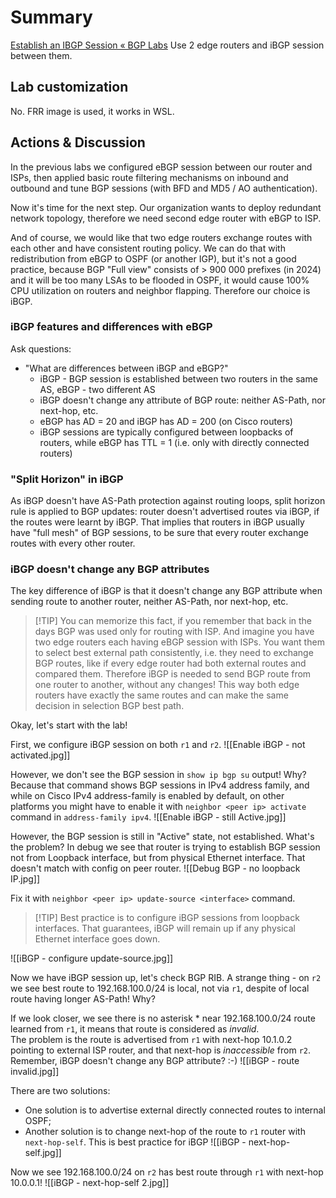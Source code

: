 # Summary
[Establish an IBGP Session « BGP Labs](https://bgplabs.net/ibgp/1-edge/)
Use 2 edge routers and iBGP session between them.
## Lab customization
No. FRR image is used, it works in WSL.
## Actions & Discussion
In the previous labs we configured eBGP session between our router and ISPs, then applied basic route filtering mechanisms on inbound and outbound and tune BGP sessions (with BFD and MD5 / AO authentication).

Now it's time for the next step. Our organization wants to deploy redundant network topology, therefore we need second edge router with eBGP to ISP. 

And of course, we would like that two edge routers exchange routes with each other and have consistent routing policy. We can do that with redistribution from eBGP to OSPF (or another IGP), but it's not a good practice, because BGP "Full view" consists of > 900 000 prefixes (in 2024) and it will be too many LSAs to be flooded in OSPF, it would cause 100% CPU utilization on routers and neighbor flapping.
Therefore our choice is iBGP.

### iBGP features and differences with eBGP
Ask questions:
- "What are differences between iBGP and eBGP?"
	- iBGP - BGP session is established between two routers in the same AS, eBGP - two different AS
	- iBGP doesn't change any attribute of BGP route: neither AS-Path, nor next-hop, etc.
	- eBGP has AD = 20 and iBGP has AD = 200 (on Cisco routers)
	- iBGP sessions are typically configured between loopbacks of routers, while eBGP has TTL = 1 (i.e. only with directly connected routers)
### "Split Horizon" in iBGP
As iBGP doesn't have AS-Path protection against routing loops, split horizon rule is applied to BGP updates: router doesn't advertised routes via iBGP, if the routes were learnt by iBGP. 
That implies that routers in iBGP usually have "full mesh" of BGP sessions, to be sure that every router exchange routes with every other router.
### iBGP doesn't change any BGP attributes
The key difference of iBGP is that it doesn't change any BGP attribute when sending route to another router, neither AS-Path, nor next-hop, etc.
>[!TIP] You can memorize this fact, if you remember that back in the days BGP was used only for routing with ISP. And imagine you have two edge routers each having eBGP session with ISPs. You want them to select best external path consistently, i.e. they need to exchange BGP routes, like if every edge router had both external routes and compared them. Therefore iBGP is needed to send BGP route from one router to another, without any changes! This way both edge routers have exactly the same routes and can make the same decision in selection BGP best path.

Okay, let's start with the lab!

First, we configure iBGP session on both `r1` and `r2`. 
![[Enable iBGP - not activated.jpg]]

However, we don't see the BGP session in `show ip bgp su` output! Why? Because that command shows BGP sessions in IPv4 address family, and while on Cisco IPv4 address-family is enabled by default, on other platforms you might have to enable it with `neighbor <peer ip> activate` command in `address-family ipv4`.
![[Enable iBGP - still Active.jpg]]

However, the BGP session is still in "Active" state, not established. What's the problem?
In debug we see that router is trying to establish BGP session not from Loopback interface, but from physical Ethernet interface. That doesn't match with config on peer router.
![[Debug BGP - no loopback IP.jpg]]

Fix it with `neighbor <peer ip> update-source <interface>` command. 
>[!TIP] Best practice is to configure iBGP sessions from loopback interfaces. That guarantees, iBGP will remain up if any physical Ethernet interface goes down.

![[iBGP - configure update-source.jpg]]

Now we have iBGP session up, let's check BGP RIB. A strange thing - on `r2` we see best route to 192.168.100.0/24 is local, not via `r1`, despite of local route having longer AS-Path! Why?

If we look closer, we see there is no asterisk * near 192.168.100.0/24 route learned from `r1`, it means that route is considered as *invalid*.  
The problem is the route is advertised from `r1` with next-hop 10.1.0.2 pointing to external ISP router, and that next-hop is *inaccessible* from `r2`.
Remember, iBGP doesn't change any BGP attribute? :-) 
![[iBGP - route invalid.jpg]]

There are two solutions:
- One solution is to advertise external directly connected routes to internal OSPF;
- Another solution is to change next-hop of the route to `r1` router with `next-hop-self`. This is best practice for iBGP
![[iBGP - next-hop-self.jpg]]

Now we see 192.168.100.0/24 on `r2` has best route through `r1` with next-hop 10.0.0.1!
![[iBGP - next-hop-self 2.jpg]]